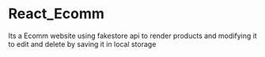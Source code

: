 # React_Ecomm
Its a Ecomm website using fakestore api to render products and modifying it to edit and delete by saving it in local storage
